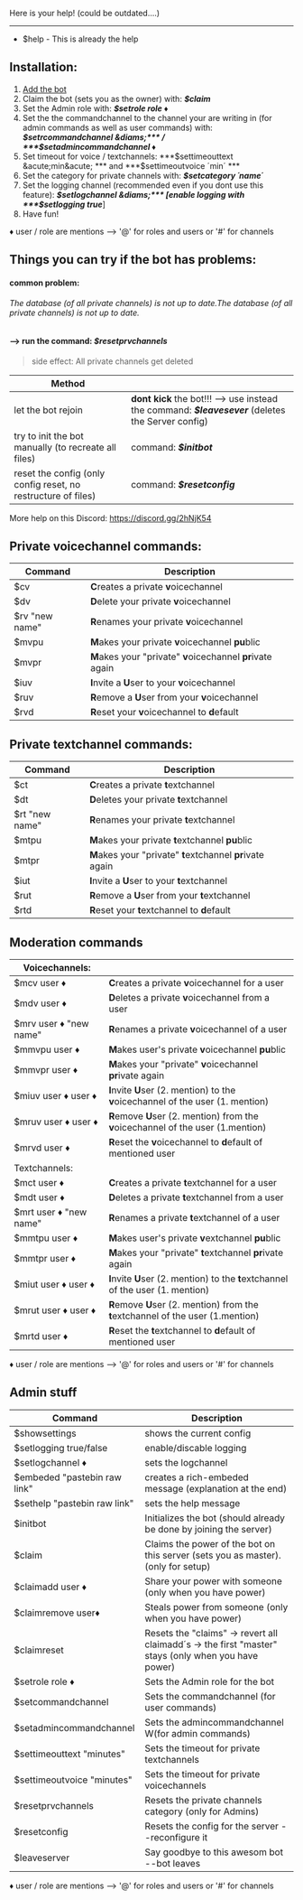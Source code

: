 Here is your help!
(could be outdated....)

------------


- $help - This is already the help

Installation:
------------
1. [Add the bot](https://discordapp.com/api/oauth2/authorize?client_id=640587565329678337&permissions=8&scope=bot "Add the bot")
2. Claim the bot (sets you as the owner) with: ***$claim***
3. Set the Admin role with: ***$setrole role &diams;***
4. Set the the commandchannel to the channel your are writing in (for admin commands as well as user commands) with: ***$setrcommandchannel &diams;***  / ***$setadmincommandchannel &diams;***
5. Set timeout for voice / textchannels: ***$settimeouttext &acute;min&acute; *** and ***$settimeoutvoice &acute;min&acute; *** 
6. Set the category for private channels with: ***$setcategory &acute;name&acute;*** 
7. Set the logging channel (recommended even if you dont use this feature): ***$setlogchannel &diams;*** [enable logging with ***$setlogging true***]
7. Have fun!

&diams; user / role are mentions --> '@' for roles and users or '#' for channels

Things  you can try if the bot has problems:
------------
#### common problem:
###### The database (of all private channels) is not up to date.The database (of all private channels) is not up to date.
#### --> run the command: ***$resetprvchannels***
> side effect: 
All private channels get deleted

| Method  |   |
| ------------ | ------------ |
| let the bot rejoin | **dont kick** the bot!!! --> use instead the command: ***$leavesever*** (deletes the Server config) |
| try to init the bot manually (to recreate all files) | command: ***$initbot***    |
| reset the config (only config reset, no restructure of files) | command: ***$resetconfig***    |


More help on this Discord: https://discord.gg/2hNjK54

Private voicechannel commands:
------------
| Command  | Description  |
| ------------ | ------------ |
| $cv  | **C**reates a private **v**oicechannel  |
| $dv |**D**elete your private **v**oicechannel   |
| $rv &quot;new name&quot;   |**R**enames your private **v**oicechannel |
| $mvpu  | **M**akes your private **v**oicechannel **pu**blic  |
| $mvpr | **M**akes your "private"  **v**oicechannel **pr**ivate again  |
| $iuv  | **I**nvite a **U**ser to your **v**oicechannel  |
| $ruv | **R**emove a **U**ser from your **v**oicechannel   |
| $rvd  | **R**eset your **v**oicechannel to **d**efault  |


Private textchannel commands:
------------
| Command  | Description  |
| ------------ | ------------ |
| $ct  | **C**reates a private **t**extchannel  |
| $dt |**D**eletes your private **t**extchannel   |
| $rt &quot;new name&quot;   |**R**enames your private **t**extchannel |
| $mtpu  | **M**akes your private **t**extchannel **pu**blic  |
| $mtpr | **M**akes your &quot;private&quot;  **t**extchannel **pr**ivate again  |
| $iut  | **I**nvite a **U**ser to your **t**extchannel  |
| $rut | **R**emove a **U**ser from your **t**extchannel   |
| $rtd  | **R**eset your **t**extchannel to **d**efault  |

Moderation commands
------------
| Voicechannels:  |   |
| ------------ | ------------ |
| $mcv user &diams;  | **C**reates a private **v**oicechannel for a user  |
| $mdv user &diams;|**D**eletes a private **v**oicechannel  from a user |
| $mrv user &diams;  &quot;new name&quot;   |**R**enames a private **v**oicechannel of a user|
| $mmvpu  user &diams;| **M**akes user's private **v**oicechannel **pu**blic  |
| $mmvpr user &diams;| **M**akes your &quot;private&quot;  **v**oicechannel **pr**ivate again  |
| $miuv  user &diams; user &diams;| **I**nvite **U**ser (2. mention) to the **v**oicechannel of the user (1. mention) |
| $mruv user &diams; user &diams; | **R**emove **U**ser (2. mention) from the **v**oicechannel of the user (1.mention) |
| $mrvd user &diams; | **R**eset the **v**oicechannel to **d**efault of mentioned user  |
| Textchannels:  |   |
| $mct user &diams;  | **C**reates a private **t**extchannel for a user  |
| $mdt user &diams;|**D**eletes a private **t**extchannel  from a user |
| $mrt user &diams;  &quot;new name&quot;   |**R**enames a private **t**extchannel of a user|
| $mmtpu  user &diams;| **M**akes user's private **v**extchannel **pu**blic  |
| $mmtpr user &diams;| **M**akes your &quot;private&quot;  **t**extchannel **pr**ivate again  |
| $miut  user &diams; user &diams;| **I**nvite **U**ser (2. mention) to the **t**extchannel of the user (1. mention) |
| $mrut user &diams; user &diams; | **R**emove **U**ser (2. mention) from the **t**extchannel of the user (1.mention) |
| $mrtd user &diams; | **R**eset the **t**extchannel to **d**efault of mentioned user  |

&diams; user / role are mentions --> '@' for roles and users or '#' for channels

Admin stuff
------------
| Command  | Description  |
| ------------ | ------------ |
| $showsettings | shows the current config |
| $setlogging true/false | enable/discable logging |
| $setlogchannel &diams; | sets the logchannel |
| $embeded &quot;pastebin raw link&quot; | creates a rich-embeded message (explanation at the end)|
| $sethelp &quot;pastebin raw link&quot; | sets the help message|
| $initbot | Initializes the bot (should already be done by joining the server)  |
| $claim | Claims the power of the bot on this server (sets you as master). (only for setup) |
| $claimadd user &diams; | Share your power with someone (only when you have power) |
| $claimremove user&diams; | Steals power from someone (only when you have power) |
| $claimreset | Resets the &quot;claims&quot; &rarr; revert all claimadd&acute;s  &rarr; the first &quot;master&quot; stays (only when you have power) |
| $setrole role &diams; | Sets the Admin role for the bot |
| $setcommandchannel |  Sets the commandchannel (for user commands)  |
| $setadmincommandchannel |  Sets the admincommandchannel W(for admin commands)  |
| $settimeouttext &quot;minutes&quot; | Sets the timeout for private textchannels |
| $settimeoutvoice &quot;minutes&quot; | Sets the timeout for private voicechannels |
| $resetprvchannels | Resets the private channels category (only for Admins) |
| $resetconfig | Resets the config for the server --reconfigure it |
| $leaveserver  | Say goodbye to this awesom bot --bot leaves  |

&diams; user / role are mentions --> '@' for roles and users or '#' for channels
